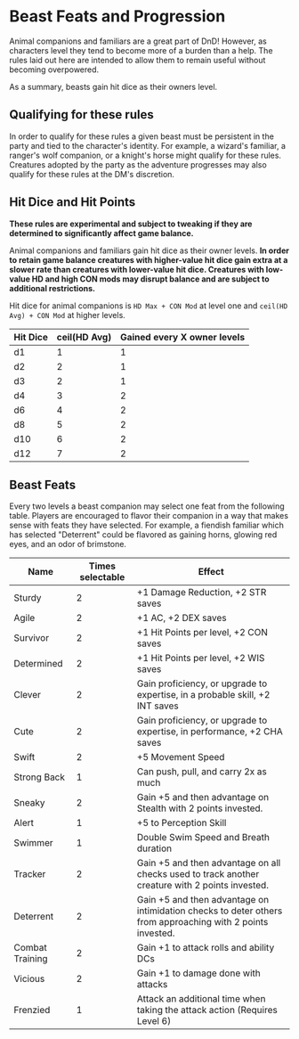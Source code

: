 # Beast Feats and Progression

Animal companions and familiars are a great part of DnD!  However, as characters level they tend to become more of a burden than a help.  The rules laid out here are intended to allow them to remain useful without becoming overpowered.

As a summary, beasts gain hit dice as their owners level.  

## Qualifying for these rules

In order to qualify for these rules a given beast must be persistent in the party and tied to the character's identity.  For example, a wizard's familiar, a ranger's wolf companion, or a knight's horse might qualify for these rules.  Creatures adopted by the party as the adventure progresses may also qualify for these rules at the DM's discretion.

## Hit Dice and Hit Points

**These rules are experimental and subject to tweaking if they are determined to significantly affect game balance.**

Animal companions and familiars gain hit dice as their owner levels.  **In order to retain game balance creatures with higher-value  hit dice gain extra at a slower rate than creatures with lower-value hit dice.  Creatures with low-value HD and high CON mods may disrupt balance and are subject to additional restrictions.**

Hit dice for animal companions is `HD Max + CON Mod` at level one and `ceil(HD Avg) + CON Mod` at higher levels.

| Hit Dice | ceil(HD Avg) | Gained every X owner levels |
|----------|-----------|-----------------------------|
| d1       | 1 | 1 |
| d2       | 2 | 1 |
| d3       | 2 | 1 |
| d4       | 3 | 2 |
| d6       | 4 | 2 |
| d8       | 5 | 2 |
| d10      | 6 | 2 |
| d12      | 7 | 2 |

## Beast Feats

Every two levels a beast companion may select one feat from the following table.  Players are encouraged to flavor their companion in a way that makes sense with feats they have selected.  For example, a fiendish familiar which has selected "Deterrent" could be flavored as gaining horns, glowing red eyes, and an odor of brimstone.

| Name | Times selectable | Effect |
|------|------------------|--------|
| Sturdy | 	2 |	+1 Damage Reduction, +2 STR saves |
| Agile |	2 |	+1 AC, +2 DEX saves |
| Survivor |	2 |	+1 Hit Points per level, +2 CON saves |
| Determined |	2 |	+1 Hit Points per level, +2 WIS saves |
| Clever |	2 |	Gain proficiency, or upgrade to expertise, in a probable skill, +2 INT saves |
| Cute |	2 |	Gain proficiency, or upgrade to expertise, in performance, +2 CHA saves |
| Swift |	2 |	+5 Movement Speed |
| Strong Back |	1 |	Can push, pull, and carry 2x as much |
| Sneaky |	2 |	Gain +5 and then advantage on Stealth with 2 points invested. |
| Alert |	1 |	+5 to Perception Skill |
| Swimmer |	1 |	Double Swim Speed and Breath duration |
| Tracker |	2 |	Gain +5 and then advantage on all checks used to track another creature with 2 points invested. |
| Deterrent |	2 |	Gain +5 and then advantage on intimidation checks to deter others from approaching with 2 points invested. |
| Combat Training |	2 |	Gain +1 to attack rolls and ability DCs |
| Vicious |	2 |	Gain +1 to damage done with attacks |
| Frenzied | 	1 |	Attack an additional time when taking the attack action (Requires Level 6) |
